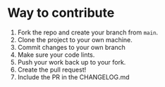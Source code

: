 # Way to contribute

1.  Fork the repo and create your branch from `main`.
2.  Clone the project to your own machine.
3.  Commit changes to your own branch
4.  Make sure your code lints.
5.  Push your work back up to your fork.
6.  Create the pull request!
7.  Include the PR in the CHANGELOG.md
